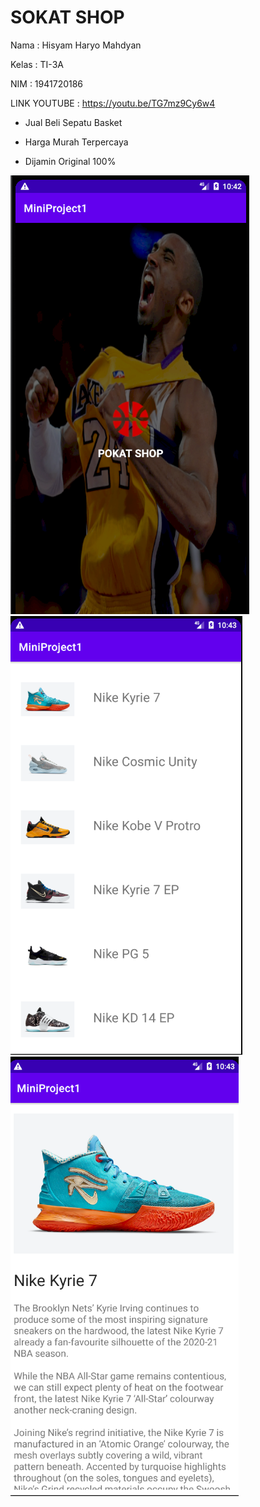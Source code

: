 # SOKAT SHOP

Nama  : Hisyam Haryo Mahdyan

Kelas : TI-3A

NIM   : 1941720186

LINK YOUTUBE  : https://youtu.be/TG7mz9Cy6w4

* Jual Beli Sepatu Basket

* Harga Murah Terpercaya

* Dijamin Original 100%

![](assets/ss1.png)
![](assets/ss2.png)
![](assets/ss3.png)
